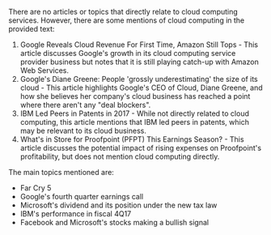There are no articles or topics that directly relate to cloud computing services. However, there are some mentions of cloud computing in the provided text:

1. Google Reveals Cloud Revenue For First Time, Amazon Still Tops - This article discusses Google's growth in its cloud computing service provider business but notes that it is still playing catch-up with Amazon Web Services.
2. Google's Diane Greene: People 'grossly underestimating' the size of its cloud - This article highlights Google's CEO of Cloud, Diane Greene, and how she believes her company's cloud business has reached a point where there aren't any "deal blockers".
3. IBM Led Peers in Patents in 2017 - While not directly related to cloud computing, this article mentions that IBM led peers in patents, which may be relevant to its cloud business.
4. What&apos;s in Store for Proofpoint (PFPT) This Earnings Season? - This article discusses the potential impact of rising expenses on Proofpoint's profitability, but does not mention cloud computing directly.

The main topics mentioned are:

* Far Cry 5
* Google's fourth quarter earnings call
* Microsoft's dividend and its position under the new tax law
* IBM's performance in fiscal 4Q17
* Facebook and Microsoft's stocks making a bullish signal